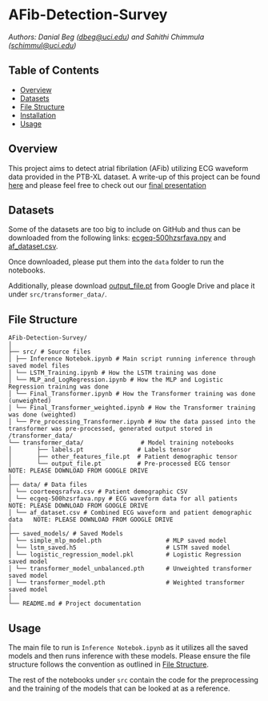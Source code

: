# AFib-Detection-Survey
*Authors: Danial Beg (dbeg@uci.edu) and Sahithi Chimmula (schimmul@uci.edu)*

## Table of Contents
- [Overview](#overview)
- [Datasets](#datasets)
- [File Structure](#file-structure)
- [Installation](#installation)
- [Usage](#usage)
  
## Overview
This project aims to detect atrial fibrilation (AFib) utilizing ECG waveform data provided in the PTB-XL dataset. A write-up of this project can be found [here](https://www.overleaf.com/read/drkdsxcwmwhk#ff5a8e) and please feel free to check out our [final presentation](https://docs.google.com/presentation/d/11tC2UQEtE6XmAJ3CLjxVw6vJAPjzYQzvVvH-oDwDBV0/edit?usp=sharing)

## Datasets
Some of the datasets are too big to include on GitHub and thus can be downloaded from the following links: [ecgeq-500hzsrfava.npy](https://drive.google.com/file/d/1Ah1yqVCcW7cpN0mRJX9px1NWpYygi6CG/view?usp=share_link) and [af_dataset.csv](https://drive.google.com/file/d/1fErgzku6iusVsB5RxPjy4pKiCeOhbFFA/view?usp=share_link).

Once downloaded, please put them into the `data` folder to run the notebooks.

Additionally, please download [output_file.pt](https://drive.google.com/file/d/1O67MLnU0iU9AZoaDHG3z_AIH-pPyVQi3/view?usp=sharing) from Google Drive and place it under `src/transformer_data/`.

## File Structure
```
AFib-Detection-Survey/
│
├── src/ # Source files
│ ├── Inference Notebok.ipynb # Main script running inference through saved model files
│ └── LSTM_Training.ipynb # How the LSTM training was done
│ └── MLP_and_LogRegression.ipynb # How the MLP and Logistic Regression training was done
│ └── Final_Transformer.ipynb # How the Transformer training was done (unweighted)
│ └── Final_Transformer_weighted.ipynb # How the Transformer training was done (weighted)
│ └── Pre_processing_Transformer.ipynb # How the data passed into the transformer was pre-processed, generated output stored in /transformer_data/
└── transformer_data/                # Model training notebooks
│       ├── labels.pt               # Labels tensor
│       ├── other_features_file.pt  # Patient demographic tensor
│       └── output_file.pt          # Pre-processed ECG tensor              NOTE: PLEASE DOWNLOAD FROM GOOGLE DRIVE
│
├── data/ # Data files
│ └── coorteeqsrafva.csv # Patient demographic CSV
│ └── ecgeq-500hzsrfava.npy # ECG waveform data for all patients            NOTE: PLEASE DOWNLOAD FROM GOOGLE DRIVE
│ └── af_dataset.csv # Combined ECG waveform and patient demographic data   NOTE: PLEASE DOWNLOAD FROM GOOGLE DRIVE
│
├── saved_models/ # Saved Models
│ └── simple_mlp_model.pth                  # MLP saved model
│ └── lstm_saved.h5                         # LSTM saved model
│ └── logistic_regression_model.pkl         # Logistic Regression saved model
│ └── transformer_model_unbalanced.pth      # Unweighted transformer saved model
│ └── transformer_model.pth                 # Weighted transformer saved model
│
└── README.md # Project documentation
```

## Usage
The main file to run is `Inference Notebok.ipynb` as it utilizes all the saved models and then runs inference with these models. Please ensure the file structure follows the convention as outlined in [File Structure](#file-structure).

The rest of the notebooks under `src` contain the code for the preprocessing and the training of the models that can be looked at as a reference.

